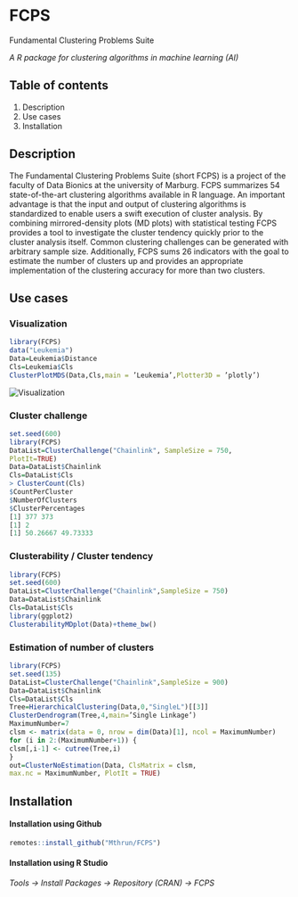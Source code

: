 # FCPS

Fundamental Clustering Problems Suite

*A R package for clustering algorithms in machine learning (AI)*

## Table of contents

1. Description
2. Use cases
3. Installation

## Description

The Fundamental Clustering Problems Suite (short FCPS) is a project of the faculty of Data Bionics at the university of Marburg.
FCPS summarizes 54 state-of-the-art clustering algorithms available in R language. An important advantage is that the input
and output of clustering algorithms is standardized to enable users a swift execution of cluster analysis. By combining
mirrored-density plots (MD plots) with statistical testing FCPS provides a tool to investigate the cluster tendency quickly
prior to the cluster analysis itself. Common clustering challenges can be generated with arbitrary sample size. Additionally,
FCPS sums 26 indicators with the goal to estimate the number of clusters up and provides an appropriate implementation of the 
clustering accuracy for more than two clusters.


## Use cases

### Visualization

```R
library(FCPS)
data("Leukemia")
Data=Leukemia$Distance
Cls=Leukemia$Cls
ClusterPlotMDS(Data,Cls,main = ’Leukemia’,Plotter3D = ’plotly’)
```

![Visualization](https://github.com/Quirinms/Images/blob/master/Leukemia.png)

### Cluster challenge

```R
set.seed(600)
library(FCPS)
DataList=ClusterChallenge("Chainlink", SampleSize = 750,
PlotIt=TRUE)
Data=DataList$Chainlink
Cls=DataList$Cls
> ClusterCount(Cls)
$CountPerCluster
$NumberOfClusters
$ClusterPercentages
[1] 377 373
[1] 2
[1] 50.26667 49.73333
```

### Clusterability / Cluster tendency

```R
library(FCPS)
set.seed(600)
DataList=ClusterChallenge("Chainlink",SampleSize = 750)
Data=DataList$Chainlink
Cls=DataList$Cls
library(ggplot2)
ClusterabilityMDplot(Data)+theme_bw()
```


### Estimation of number of clusters

```R
library(FCPS)
set.seed(135)
DataList=ClusterChallenge("Chainlink",SampleSize = 900)
Data=DataList$Chainlink
Cls=DataList$Cls
Tree=HierarchicalClustering(Data,0,"SingleL")[[3]]
ClusterDendrogram(Tree,4,main=’Single Linkage’)
MaximumNumber=7
clsm <- matrix(data = 0, nrow = dim(Data)[1], ncol = MaximumNumber)
for (i in 2:(MaximumNumber+1)) {
clsm[,i-1] <- cutree(Tree,i)
}
out=ClusterNoEstimation(Data, ClsMatrix = clsm,
max.nc = MaximumNumber, PlotIt = TRUE)
```

## Installation

#### Installation using Github


```R
remotes::install_github("Mthrun/FCPS")
```

#### Installation using R Studio

*Tools -> Install Packages -> Repository (CRAN) -> FCPS*



